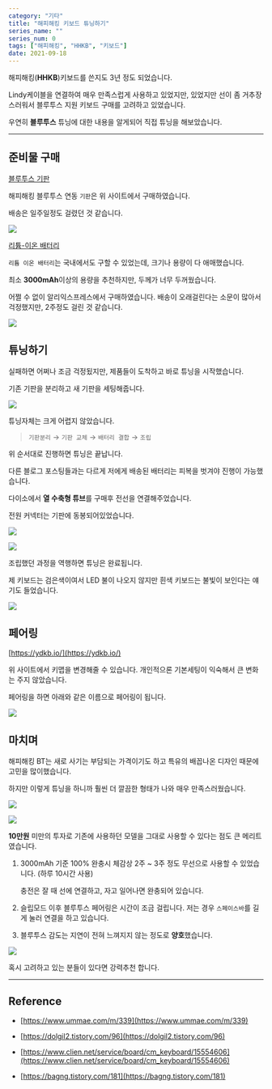```yaml
---
category: "기타"
title: "해피해킹 키보드 튜닝하기"
series_name: ""
series_num: 0
tags: ["해피해킹", "HHKB", "키보드"]
date: 2021-09-18
---
```


해피해킹(**HHKB**)키보드를 쓴지도 3년 정도 되었습니다.

Lindy케이블을 연결하여 매우 만족스럽게 사용하고 있었지만, 있었지만 선이 좀 거추장스러워서
블루투스 지원 키보드 구매를 고려하고 있었습니다.

우연히 **블루투스** 튜닝에 대한 내용을 알게되어 직접 튜닝을 해보았습니다.

***

## 준비물 구매

[블루투스 기판](https://kbdfans.com/products/hhkb-ble-mod-upgrade-module)

해피해킹 블루투스 연동 `기판`은 위 사이트에서 구매하였습니다.

배송은 일주일정도 걸렸던 것 같습니다.

![](../img/etc/hhkb1.jpg)

[리튬-이온 배터리](https://ko.aliexpress.com/item/4000032162701.html)

`리튬 이온 배터리`는 국내에서도 구할 수 있었는데, 크기나 용량이 다 애매했습니다.

최소 **3000mAh**이상의 용량을 추천하지만, 두께가 너무 두꺼웠습니다. 

어쩔 수 없이 알리익스프레스에서 구매하였습니다.
배송이 오래걸린다는 소문이 많아서 걱정했지만, 2주정도 걸린 것 같습니다.

![](../img/etc/hhkb2.jpg)

## 튜닝하기

실패하면 어쩌나 조금 걱정됬지만, 제품들이 도착하고 바로 튜닝을 시작했습니다.

기존 기판을 분리하고 새 기판을 세팅해줍니다.

![](../img/etc/hhkb3.jpg)

튜닝자체는 크게 어렵지 않았습니다.

> `기판분리` → `기판 교체` → `배터리 결합` → `조립`

위 순서대로 진행하면 튜닝은 끝납니다.

다른 블로그 포스팅들과는 다르게 저에게 배송된 배터리는 피복을 벗겨야 진행이 가능했습니다.

다이소에서 **열 수축형 튜브**를 구매후 전선을 연결해주었습니다.

전원 커넥터는 기판에 동봉되어있었습니다.

![](../img/etc/hhkb4.jpg)

![](../img/etc/hhkb5.jpg)

조립했던 과정을 역행하면 튜닝은 완료됩니다.

제 키보드는 검은색이여서 LED 불이 나오지 않지만 흰색 키보드는 불빛이 보인다는 얘기도 들었습니다.

![](../img/etc/hhkb6.jpg)

## 페어링

[https://ydkb.io/](https://ydkb.io/)

위 사이트에서 키맵을 변경해줄 수 있습니다. 개인적으론 기본세팅이 익숙해서 큰 변화는 주지 않았습니다.

페어링을 하면 아래와 같은 이름으로 페어링이 됩니다. 

![](../img/etc/hhkb7.png)

## 마치며

해피해킹 BT는 새로 사기는 부담되는 가격이기도 하고 특유의 배꼽나온 디자인 때문에 고민을 많이했습니다.

하지만 이렇게 튜닝을 하니까 훨씬 더 깔끔한 형태가 나와 매우 만족스러웠습니다.

![](../img/etc/hhkb8.png)

![](../img/etc/hhkb9.png)

**10만원** 미만의 투자로 기존에 사용하던 모델을 그대로 사용할 수 있다는 점도 큰 메리트였습니다.

1. 3000mAh 기준 100% 완충시 체감상 2주 ~ 3주 정도 무선으로 사용할 수 있었습니다. (하루 10시간 사용)
   
    충전은 잘 때 선에 연결하고, 자고 일어나면 완충되어 있습니다.
  
2. 슬립모드 이후 블루투스 페어링은 시간이 조금 걸립니다. 저는 경우 `스페이스바`를 길게 눌러 연결을 하고 있습니다.
  
3. 블루투스 감도는 지연이 전혀 느껴지지 않는 정도로 **양호**했습니다.

![](../img/etc/hhkb10.gif)

<span class="em red">혹시 고려하고 있는 분들이 있다면 강력추천 합니다.</span>

***

## Reference

* [https://www.ummae.com/m/339](https://www.ummae.com/m/339)

* [https://dolgil2.tistory.com/96](https://dolgil2.tistory.com/96)

* [https://www.clien.net/service/board/cm_keyboard/15554606](https://www.clien.net/service/board/cm_keyboard/15554606)

* [https://bagng.tistory.com/181](https://bagng.tistory.com/181)


